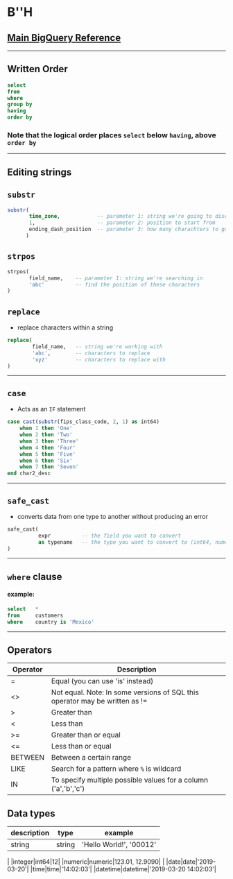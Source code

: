 # B''H

## [Main BigQuery Reference](https://cloud.google.com/bigquery/docs/reference/standard-sql/functions-and-operators)

---

## Written Order

```sql
select  
from 
where 
group by 
having 
order by 
```

### Note that the logical order places `select` below `having`, above `order by`
---

## Editing strings

## `substr`

```sql
substr(
       time_zone,            -- parameter 1: string we're going to disect
       1,                    -- parameter 2: position to start from
       ending_dash_position  -- parameter 3: how many charachters to go for 
      )
```

## `strpos`

```sql
strpos(
       field_name,    -- parameter 1: string we're searching in
       'abc'          -- find the position of these characters
)
```

## `replace`
- replace characters within a string

```sql
replace(
        field_name,   -- string we're working with
        'abc',        -- characters to replace
        'xyz'         -- characters to replace with
)
```

---

## `case`
- Acts as an `IF` statement

```sql
case cast(substr(fips_class_code, 2, 1) as int64)
    when 1 then 'One'
    when 2 then 'Two'
    when 3 then 'Three'
    when 4 then 'Four'
    when 5 then 'Five'
    when 6 then 'Six'
    when 7 then 'Seven'
end char2_desc
```

---

## `safe_cast`
- converts data from one type to another without producing an error

```sql
safe_cast(
          expr          -- the field you want to convert
          as typename   -- the type you want to convert to (int64, numeric, string, date, etc)
)
```

---

## `where` clause

#### example:
```sql
select   *
from     customers
where    country is 'Mexico'
```

---

## Operators
|Operator|Description|
|---|---|
|=|Equal (you can use 'is' instead) |
|<>|Not equal. Note: In some versions of SQL this operator may be written as !=|
|>|Greater than|
|<|Less than|
|>=|Greater than or equal|
|<=|Less than or equal|
|BETWEEN|Between a certain range|
|LIKE|Search for a pattern where `%` is wildcard|
|IN|To specify multiple possible values for a column ('a','b','c') |

## Data types
|description|type|example|
|---|---|---|
|string|string|'Hello World!', '00012'|
|
|integer|int64|12|
|numeric|numeric|123.01, 12.9090|
|
|date|date|'2019-03-20'|
|time|time|'14:02:03'|
|datetime|datetime|'2019-03-20 14:02:03'|
